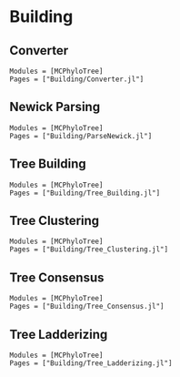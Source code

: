 # Building

## Converter

```@autodocs
Modules = [MCPhyloTree]
Pages = ["Building/Converter.jl"]
```

## Newick Parsing

```@autodocs
Modules = [MCPhyloTree]
Pages = ["Building/ParseNewick.jl"]
```

## Tree Building

```@autodocs
Modules = [MCPhyloTree]
Pages = ["Building/Tree_Building.jl"]
```

## Tree Clustering

```@autodocs
Modules = [MCPhyloTree]
Pages = ["Building/Tree_Clustering.jl"]
```

## Tree Consensus

```@autodocs
Modules = [MCPhyloTree]
Pages = ["Building/Tree_Consensus.jl"]
```

## Tree Ladderizing

```@autodocs
Modules = [MCPhyloTree]
Pages = ["Building/Tree_Ladderizing.jl"]
```